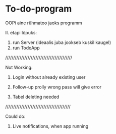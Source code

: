 # To-do-program
OOPi aine rühmatoo jaoks programm

II. etapi lõpuks:
1. run Server (ideaalis juba jookseb kuskil kaugel)
2. run TodoApp

//////////////////////////////////////////

Not Working:

1. Login without already existing user

2. Follow-up prolly wrong pass will give error

3. Tabel deleting needed


/////////////////////////////////////////

Could do:

1. Live notifications, when app running